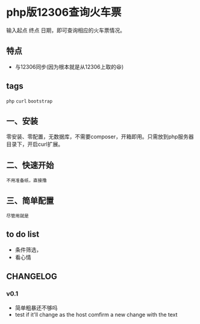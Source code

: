 # php版12306查询火车票

输入起点 终点 日期，即可查询相应的火车票情况。

## 特点

* 与12306同步(因为根本就是从12306上取的:satisfied:)

## tags
`php` `curl` `bootstrap`

## 一、安装

零安装、零配置，无数据库，不需要composer，开箱即用。只需放到php服务器目录下，开启curl扩展。

## 二、快速开始

```
不用准备纸，直接撸
```

## 三、简单配置

```
尽管用就是
```

## to do list

* 条件筛选，
* 看心情


## CHANGELOG
### v0.1
* 简单粗暴还不够吗
* test if it'll change as the host comfirm a new change with the text
